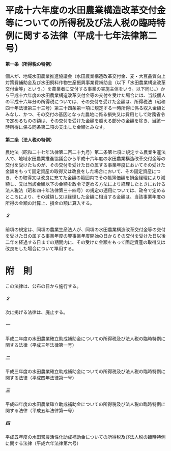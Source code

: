 # 平成十六年度の水田農業構造改革交付金等についての所得税及び法人税の臨時特例に関する法律（平成十七年法律第二号）
#### 第一条（所得税の特例）
個人が、地域水田農業推進協議会（水田農業構造改革交付金、麦・大豆品質向上対策費補助金及び水田飼料作物生産振興事業費補助金（以下「水田農業構造改革交付金等」という。）を農業者に交付する事業の実施主体をいう。以下同じ。）から平成十六年度の水田農業構造改革交付金等の交付を受けた場合には、当該個人の平成十六年分の所得税については、その交付を受けた金額は、所得税法（昭和四十年法律第三十三号）第三十四条第一項に規定する一時所得に係る収入金額とみなし、かつ、その交付の基因となった農地に係る損失又は費用として財務省令で定めるものの額は、その交付を受けた金額を超える部分の金額を除き、当該一時所得に係る同条第二項の支出した金額とみなす。
#### 第二条（法人税の特例）
農地法（昭和二十七年法律第二百二十九号）第二条第七項に規定する農業生産法人で、地域水田農業推進協議会から平成十六年度の水田農業構造改革交付金等の交付を受けたものが、その交付を受けた日の属する事業年度においてその受けた金額をもって固定資産の取得又は改良をした場合において、その固定資産につき、その取得又は改良に充てた金額の範囲内でその帳簿価額を損金経理により減額し、又は当該金額以下の金額を政令で定める方法により経理したときにおける法人税法（昭和四十年法律第三十四号）の規定の適用については、政令で定めるところにより、その減額し又は経理した金額に相当する金額は、当該事業年度の所得の金額の計算上、損金の額に算入する。
##### ２
前項の規定は、同項の農業生産法人が、同項の水田農業構造改革交付金等の交付を受けた日の属する事業年度の翌事業年度開始の日からその交付を受けた日以後二年を経過する日までの期間内に、その受けた金額をもって固定資産の取得又は改良をした場合について準用する。
# 附　則
この法律は、公布の日から施行する。
##### ２
次に掲げる法律は、廃止する。
##### 一
平成二年度の水田農業確立助成補助金についての所得税及び法人税の臨時特例に関する法律（平成三年法律第一号）
##### 二
平成三年度の水田農業確立助成補助金についての所得税及び法人税の臨時特例に関する法律（平成四年法律第一号）
##### 三
平成四年度の水田農業確立助成補助金についての所得税及び法人税の臨時特例に関する法律（平成五年法律第一号）
##### 四
平成五年度の水田営農活性化助成補助金についての所得税及び法人税の臨時特例に関する法律（平成六年法律第六号）
